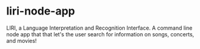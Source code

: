 # liri-node-app
LIRI, a Language Interpretation and Recognition Interface. A command line node app that that let's the user search for information on songs, concerts, and movies!
